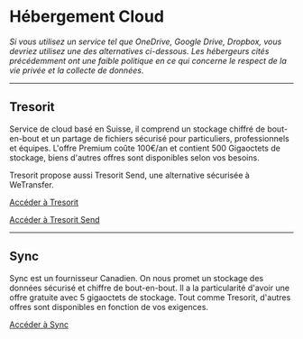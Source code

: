# Hébergement Cloud

*Si vous utilisez un service tel que OneDrive, Google Drive, Dropbox, vous devriez utilisez une des alternatives ci-dessous. Les hébergeurs cités précédemment ont une faible politique en ce qui concerne le respect de la vie privée et la collecte de données.*

---

## Tresorit

Service de cloud basé en Suisse, il comprend un stockage chiffré de bout-en-bout et un partage de fichiers sécurisé pour particuliers, professionnels et équipes. L'offre Premium coûte 100€/an et contient 500 Gigaoctets de stockage, biens d'autres offres sont disponibles selon vos besoins.

Tresorit propose aussi Tresorit Send, une alternative sécurisée à WeTransfer.

[Accéder à Tresorit](https://tresorit.com/fr)

[Accéder à Tresorit Send](https://send.tresorit.com)

---

## Sync

Sync est un fournisseur Canadien. On nous promet un stockage des données sécurisé et chiffre de bout-en-bout. Il a la particularité d'avoir une offre gratuite avec 5 gigaoctets de stockage. Tout comme Tresorit, d'autres offres sont disponibles en fonction de vos exigences.

[Accéder à Sync](https://www.sync.com)